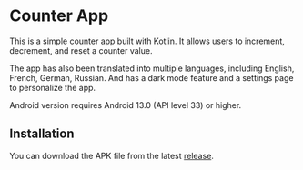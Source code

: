 # Counter App

This is a simple counter app built with Kotlin. It allows users to increment, decrement, and reset a counter value.

The app has also been translated into multiple languages, including English, French, German, Russian.
And has a dark mode feature and a settings page to personalize the app.

Android version requires Android 13.0 (API level 33) or higher.

## Installation
You can download the APK file from the latest [release](https://github.com/tobfd/counter_app/releases).
